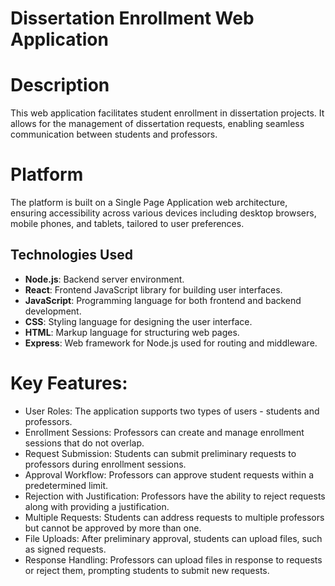 # Dissertation Enrollment Web Application

# Description
This web application facilitates student enrollment in dissertation projects. It allows for the management of dissertation requests, enabling seamless communication between students and professors.

# Platform
The platform is built on a Single Page Application web architecture, ensuring accessibility across various devices including desktop browsers, mobile phones, and tablets, tailored to user preferences.

## Technologies Used
- **Node.js**: Backend server environment.
- **React**: Frontend JavaScript library for building user interfaces.
- **JavaScript**: Programming language for both frontend and backend development.
- **CSS**: Styling language for designing the user interface.
- **HTML**: Markup language for structuring web pages.
- **Express**: Web framework for Node.js used for routing and middleware.

# Key Features:

- User Roles: The application supports two types of users - students and professors.
- Enrollment Sessions: Professors can create and manage enrollment sessions that do not overlap.
- Request Submission: Students can submit preliminary requests to professors during enrollment sessions.
- Approval Workflow: Professors can approve student requests within a predetermined limit.
- Rejection with Justification: Professors have the ability to reject requests along with providing a justification.
- Multiple Requests: Students can address requests to multiple professors but cannot be approved by more than one.
- File Uploads: After preliminary approval, students can upload files, such as signed requests.
- Response Handling: Professors can upload files in response to requests or reject them, prompting students to submit new requests.
